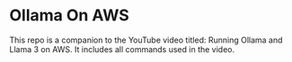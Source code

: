 # Ollama On AWS

This repo is a companion to the YouTube video titled: Running Ollama and Llama 3 on AWS. It includes all commands used in the video.
